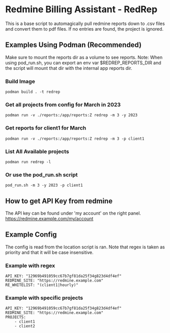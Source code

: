 # Redmine Billing Assistant - RedRep 
This is a base script to automagically pull redmine
reports down to .csv files and convert them to pdf files.
If no entries are found, the project is ignored.

## Examples Using Podman (Recommended)
Make sure to mount the reports dir as a volume to see reports.
Note: When using pod_run.sh, you can export an env var $REDREP_REPORTS_DIR and
the script will mount that dir with the internal app reports dir.

### Build Image
    podman build . -t redrep

### Get all projects from config for March in 2023
    podman run -v ./reports:/app/reports:Z redrep -m 3 -y 2023

### Get reports for client1 for March
    podman run -v ./reports:/app/reports:Z redrep -m 3 -p client1

### List All Available projects
    podman run redrep -l

### Or use the pod_run.sh script
    pod_run.sh -m 3 -y 2023 -p client1

## How to get API Key from redmine
The API key can be found under 'my account' on the right panel.
    https://redmine.example.com/my/account

## Example Config
The config is read from the location script is ran. Note that regex
is taken as priority and that it will be case insensitive.

### Example with regex
    API_KEY: "12969b491059cc67b7gf81da25f34g823d4df4ef"
    REDMINE_SITE: "https://redmine.example.com"
    RE_WHITELIST: "(client1|hourly)"


### Example with specific projects
    API_KEY: "12969b491059cc67b7gf81da25f34g823d4df4ef"
    REDMINE_SITE: "https://redmine.example.com"
    PROJECTS:
        - client1
        - client2

